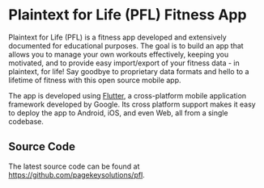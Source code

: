 # Plaintext for Life (PFL) Fitness App

Plaintext for Life (PFL) is a fitness app developed and extensively documented for educational purposes. The goal is to build an app that allows you to manage your own workouts effectively, keeping you motivated, and to provide easy import/export of your fitness data - in plaintext, for life! Say goodbye to proprietary data formats and hello to a lifetime of fitness with this open source mobile app.

The app is developed using [Flutter](https://flutter.dev/), a cross-platform mobile application framework developed by Google. Its cross platform support makes it easy to deploy the app to Android, iOS, and even Web, all from a single codebase.

## Source Code

The latest source code can be found at https://github.com/pagekeysolutions/pfl.
